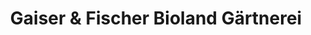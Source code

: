 ---
title: "Gaiser & Fischer Bioland Gärtnerei"
url: /walddorfhaeslach/gaiser-und-fischer-bioland-gaertnerei/
shop: Hofladen
---